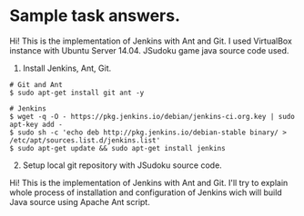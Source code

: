 # Sample task answers.
Hi! This is the implementation of Jenkins with Ant and Git. I used VirtualBox instance with Ubuntu Server 14.04. JSudoku game java source code used.

1. Install Jenkins, Ant, Git.
```
# Git and Ant
$ sudo apt-get install git ant -y

# Jenkins
$ wget -q -O - https://pkg.jenkins.io/debian/jenkins-ci.org.key | sudo apt-key add -
$ sudo sh -c 'echo deb http://pkg.jenkins.io/debian-stable binary/ > /etc/apt/sources.list.d/jenkins.list'
$ sudo apt-get update && sudo apt-get install jenkins
```

2. Setup local git repository with JSudoku source code.


Hi! This is the implementation of Jenkins with Ant and Git. I'll try to explain whole process of installation and configuration of Jenkins wich will build Java source using Apache Ant script.
